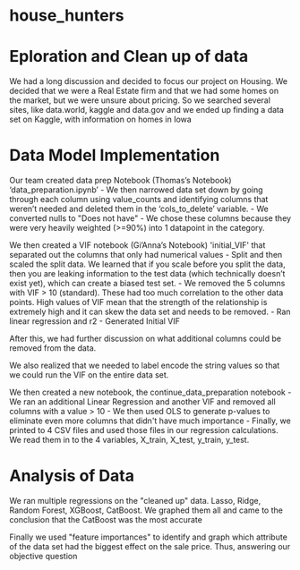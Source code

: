 # house_hunters

# Eploration and Clean up of data

We had a long discussion and decided to focus our project on Housing.
We decided that we were a Real Estate firm and that we had some homes on the market, but we were unsure about pricing.
So we searched several sites, like data.world, kaggle and data.gov and we ended up finding a data set on Kaggle, with information on homes in Iowa

# Data Model Implementation
Our team created data prep Notebook (Thomas’s Notebook) ‘data_preparation.ipynb’
    - We then narrowed data set down by going through each column using value_counts and identifying columns that weren’t needed and deleted them in the               ‘cols_to_delete’ variable. 
    - We converted nulls to "Does not have"
    - We chose these columns because they were very heavily weighted (>=90%) into 1 datapoint in the category. 

We then created a VIF notebook (Gi’Anna’s Notebook) 'initial_VIF' that separated out the columns that only had numerical values
    - Split and then scaled the split data. We learned that if you scale before you split the data, then you are leaking information to the test data (which             technically doesn’t exist yet), which can create a biased test set.
    - We removed the 5 columns with VIF > 10 (standard). These had too much correlation to the other data points. High values of VIF mean that the strength of         the relationship is extremely high and it can skew the data set and needs to be removed.
    - Ran linear regression and r2
    - Generated Initial VIF

After this, we had further discussion on what additional columns could be removed from the data. 

We also realized that we needed to label encode the string values so that we could run the VIF on the entire data set.

We then created a new notebook, the continue_data_preparation notebook
     - We ran an additional Linear Regression and another VIF and removed all columns with a value > 10
     - We then used OLS to generate p-values to eliminate even more columns that didn't have much importance
     - Finally, we printed to 4 CSV files and used those files in our regression calculations. We read them in to the 4 variables, X_train, X_test, y_train,              y_test.

# Analysis of Data

We ran multiple regressions on the "cleaned up" data. Lasso, Ridge, Random Forest, XGBoost, CatBoost. We graphed them all and came to the conclusion that the CatBoost was the most accurate

Finally we used "feature importances" to identify and graph which attribute of the data set had the biggest effect on the sale price. Thus, answering our objective question